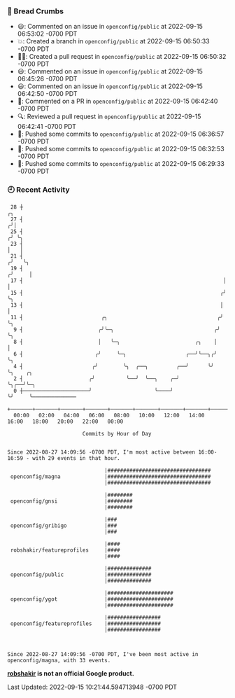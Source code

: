 ### 🍞 Bread Crumbs

 * 😃: Commented on an issue in `openconfig/public` at 2022-09-15 06:53:02 -0700 PDT
 * 💥: Created a branch in `openconfig/public` at 2022-09-15 06:50:33 -0700 PDT
 * ✍🏼: Created a pull request in `openconfig/public` at 2022-09-15 06:50:32 -0700 PDT
 * 😃: Commented on an issue in `openconfig/public` at 2022-09-15 06:45:26 -0700 PDT
 * 😃: Commented on an issue in `openconfig/public` at 2022-09-15 06:42:50 -0700 PDT
 * 💬: Commented on a PR in  `openconfig/public` at 2022-09-15 06:42:40 -0700 PDT
 * 🔍: Reviewed a pull request in  `openconfig/public` at 2022-09-15 06:42:41 -0700 PDT
 * 🚢: Pushed some commits to `openconfig/public` at 2022-09-15 06:36:57 -0700 PDT
 * 🚢: Pushed some commits to `openconfig/public` at 2022-09-15 06:32:53 -0700 PDT
 * 🚢: Pushed some commits to `openconfig/public` at 2022-09-15 06:29:33 -0700 PDT

### 🕘 Recent Activity
```
 28 ┼                                                                    ╭╮
 27 ┤                                                                   ╭╯│
 25 ┤                                                                  ╭╯ ╰╮
 23 ┤                                                                  │   │
 21 ┤                                                                 ╭╯   ╰╮
 19 ┤                                                                ╭╯     │
 17 ┤                                                                │      │
 15 ┤                                                               ╭╯      ╰╮
 13 ┤                                                               │        │
 11 ┤                         ╭╮                                   ╭╯        ╰╮
  9 ┤                        ╭╯╰─╮                                ╭╯          ╰╮
  8 ┤                        │   ╰─╮                        ╭╮    │            │
  6 ┤                       ╭╯     ╰─╮                   ╭──╯╰──╮╭╯            ╰╮
  4 ┤                      ╭╯        ╰╮  ╭──╮         ╭──╯      ╰╯              ╰╮    ╭╮
  2 ┤                     ╭╯          ╰──╯  ╰──╮    ╭─╯                          ╰╮╭──╯╰─╮
  0 ┼─────────────────────╯                    ╰────╯                             ╰╯     ╰──────────────
    +───────+───────+───────+───────+───────+───────+───────+───────+───────+───────+───────+───────+────
  00:00   02:00   04:00   06:00   08:00   10:00   12:00   14:00   16:00   18:00   20:00   22:00   00:00   

						Commits by Hour of Day


Since 2022-08-27 14:09:56 -0700 PDT, I'm most active between 16:00-16:59 - with 29 events in that hour.

```



```
                               |#################################
 openconfig/magna              |#################################
                               |#################################

                               |########
 openconfig/gnsi               |########
                               |########

                               |###
 openconfig/gribigo            |###
                               |###

                               |####
 robshakir/featureprofiles     |####
                               |####

                               |##############
 openconfig/public             |##############
                               |##############

                               |#####################
 openconfig/ygot               |#####################
                               |#####################

                               |#################
 openconfig/featureprofiles    |#################
                               |#################



Since 2022-08-27 14:09:56 -0700 PDT, I've been most active in openconfig/magna, with 33 events.

```
**[robshakir](mailto:robjs@google.com) is not an official Google product.**  


Last Updated: 2022-09-15 10:21:44.594713948 -0700 PDT
